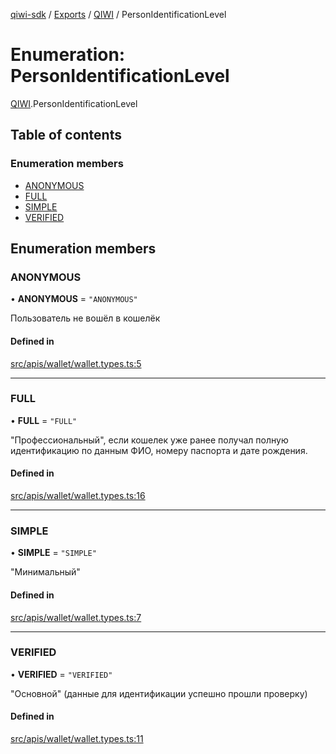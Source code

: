 [qiwi-sdk](../README.md) / [Exports](../modules.md) / [QIWI](../modules/QIWI.md) / PersonIdentificationLevel

# Enumeration: PersonIdentificationLevel

[QIWI](../modules/QIWI.md).PersonIdentificationLevel

## Table of contents

### Enumeration members

- [ANONYMOUS](QIWI.PersonIdentificationLevel.md#anonymous)
- [FULL](QIWI.PersonIdentificationLevel.md#full)
- [SIMPLE](QIWI.PersonIdentificationLevel.md#simple)
- [VERIFIED](QIWI.PersonIdentificationLevel.md#verified)

## Enumeration members

### ANONYMOUS

• **ANONYMOUS** = `"ANONYMOUS"`

Пользователь не вошёл в кошелёк

#### Defined in

[src/apis/wallet/wallet.types.ts:5](https://github.com/AlexXanderGrib/node-qiwi-sdk/blob/e26069b/src/apis/wallet/wallet.types.ts#L5)

___

### FULL

• **FULL** = `"FULL"`

"Профессиональный", если кошелек уже ранее получал полную
идентификацию по данным ФИО, номеру паспорта и дате рождения.

#### Defined in

[src/apis/wallet/wallet.types.ts:16](https://github.com/AlexXanderGrib/node-qiwi-sdk/blob/e26069b/src/apis/wallet/wallet.types.ts#L16)

___

### SIMPLE

• **SIMPLE** = `"SIMPLE"`

"Минимальный"

#### Defined in

[src/apis/wallet/wallet.types.ts:7](https://github.com/AlexXanderGrib/node-qiwi-sdk/blob/e26069b/src/apis/wallet/wallet.types.ts#L7)

___

### VERIFIED

• **VERIFIED** = `"VERIFIED"`

"Основной" (данные для идентификации успешно прошли проверку)

#### Defined in

[src/apis/wallet/wallet.types.ts:11](https://github.com/AlexXanderGrib/node-qiwi-sdk/blob/e26069b/src/apis/wallet/wallet.types.ts#L11)
